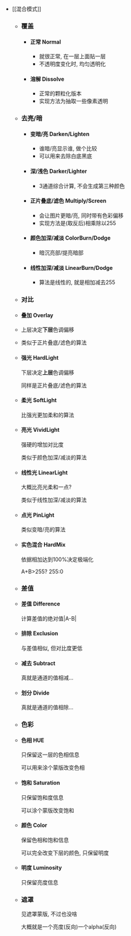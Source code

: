 - [[混合模式]]
	- ### 覆盖
		- #### 正常 Normal
			- 就很正常, 在一层上面贴一层
			- 不透明度变化时, 均匀透明化
		- #### 溶解 Dissolve
			- 正常的颗粒化版本
			- 实现方法为抽取一些像素透明
	- ### 去亮/暗
		- #### 变暗/亮 Darken/Lighten
			- 谁暗/亮显示谁, 做个比较
			- 可以用来去除白底黑底
		- #### 深/浅色 Darker/Lighter
			- 3通道综合计算, 不会生成第三种颜色
		- #### 正片叠底/滤色 Multiply/Screen
			- 会让图片更暗/亮, 同时带有色彩偏移
			- 实现方法是(取反后)相乘除以255
		- #### 颜色加深/减淡 ColorBurn/Dodge
			- 暗沉亮部/提亮暗部
		- #### 线性加深/减淡 LinearBurn/Dodge
			- 算法是线性的, 就是相加减去255
	- ### 对比
	- #### 叠加 Overlay
	- 上层决定**下层**色调偏移
	- 类似于正片叠底/滤色的算法
	- #### 强光 HardLight
	  
	  下层决定**上层**色调偏移
	  
	  同样是正片叠底/滤色的算法
	- #### 柔光 SoftLight
	  
	  比强光更加柔和的算法
	- #### 亮光 VividLight
	  
	  强硬的增加对比度
	  
	  类似于颜色加深/减淡的算法
	- #### 线性光 LinearLight
	  
	  大概比亮光柔和一点?
	  
	  类似于线性加深/减淡的算法
	- #### 点光 PinLight
	  
	  类似变暗/亮的算法
	- #### 实色混合 HardMix
	  
	  依据相加达到100%决定极端化
	  
	  A+B>255? 255:0
	- ### 差值
	- #### 差值 Difference
	  
	  计算差值的绝对值|A-B|
	- #### 排除 Exclusion
	  
	  与差值相似, 但对比度更低
	- #### 减去 Subtract
	  
	  真就是通道的值相减…
	- #### 划分 Divide
	  
	  真就是通道的值相除…
	- ### 色彩
	- #### 色相 HUE
	  
	  只保留这一层的色相信息
	  
	  可以用来涂个蒙版改变色相
	- #### 饱和 Saturation
	  
	  只保留饱和度信息
	  
	  可以涂个蒙版改变饱和
	- #### 颜色 Color
	  
	  保留色相和饱和信息
	  
	  可以完全改变下层的颜色, 只保留明度
	- #### 明度 Luminosity
	  
	  只保留亮度信息
	- ### 遮罩
	  
	  见遮罩蒙版, 不过也没啥
	  
	  大概就是一个亮度(反向)一个alpha(反向)